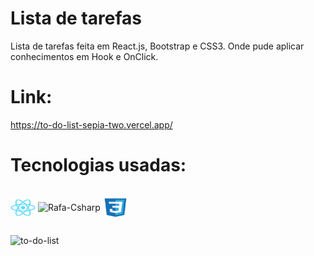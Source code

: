 # Lista de tarefas
Lista de tarefas feita em React.js, Bootstrap e CSS3. Onde pude aplicar conhecimentos em Hook e OnClick.
# Link:
https://to-do-list-sepia-two.vercel.app/
# Tecnologias usadas:
<div style="display: inline_block"><br>
  <img align="center" alt="Rafa-React" height="30" width="40" src="https://raw.githubusercontent.com/devicons/devicon/master/icons/react/react-original.svg">
  <img align="center" alt="Rafa-Csharp" height="30" width="40" src="https://cdn.jsdelivr.net/gh/devicons/devicon/icons/bootstrap/bootstrap-original.svg">
  <img align="center" alt="Rafa-CSS" height="30" width="40" src="https://raw.githubusercontent.com/devicons/devicon/master/icons/css3/css3-original.svg">
</div>

##
![to-do-list](https://github.com/eujuniorbezerra/to-do-list/assets/132306741/86249600-3319-4cb2-a919-3b952fb71490)
